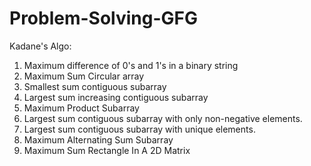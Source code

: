 # Problem-Solving-GFG
Kadane's Algo:
1. Maximum difference of 0's and 1's in a binary string
2. Maximum Sum Circular array
3. Smallest sum contiguous subarray
4. Largest sum increasing contiguous subarray
5. Maximum Product Subarray
6. Largest sum contiguous subarray with only non-negative elements.
7. Largest sum contiguous subarray with unique elements.
8. Maximum Alternating Sum Subarray
9. Maximum Sum Rectangle In A 2D Matrix

